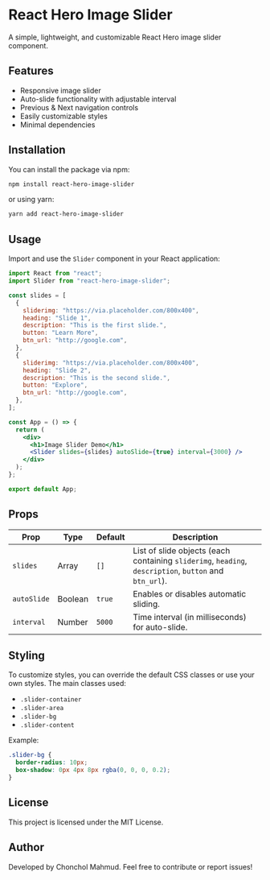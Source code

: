 # React Hero Image Slider

A simple, lightweight, and customizable React Hero image slider component.

## Features

- Responsive image slider
- Auto-slide functionality with adjustable interval
- Previous & Next navigation controls
- Easily customizable styles
- Minimal dependencies

## Installation

You can install the package via npm:

```sh
npm install react-hero-image-slider
```

or using yarn:

```sh
yarn add react-hero-image-slider
```

## Usage

Import and use the `Slider` component in your React application:

```jsx
import React from "react";
import Slider from "react-hero-image-slider";

const slides = [
  {
    sliderimg: "https://via.placeholder.com/800x400",
    heading: "Slide 1",
    description: "This is the first slide.",
    button: "Learn More",
    btn_url: "http://google.com",
  },
  {
    sliderimg: "https://via.placeholder.com/800x400",
    heading: "Slide 2",
    description: "This is the second slide.",
    button: "Explore",
    btn_url: "http://google.com",
  },
];

const App = () => {
  return (
    <div>
      <h1>Image Slider Demo</h1>
      <Slider slides={slides} autoSlide={true} interval={3000} />
    </div>
  );
};

export default App;
```

## Props

| Prop        | Type    | Default | Description                                                                                            |
| ----------- | ------- | ------- | ------------------------------------------------------------------------------------------------------ |
| `slides`    | Array   | `[]`    | List of slide objects (each containing `sliderimg`, `heading`, `description`, `button` and `btn_url`). |
| `autoSlide` | Boolean | `true`  | Enables or disables automatic sliding.                                                                 |
| `interval`  | Number  | `5000`  | Time interval (in milliseconds) for auto-slide.                                                        |

## Styling

To customize styles, you can override the default CSS classes or use your own styles. The main classes used:

- `.slider-container`
- `.slider-area`
- `.slider-bg`
- `.slider-content`

Example:

```css
.slider-bg {
  border-radius: 10px;
  box-shadow: 0px 4px 8px rgba(0, 0, 0, 0.2);
}
```

## License

This project is licensed under the MIT License.

## Author

Developed by Chonchol Mahmud. Feel free to contribute or report issues!
